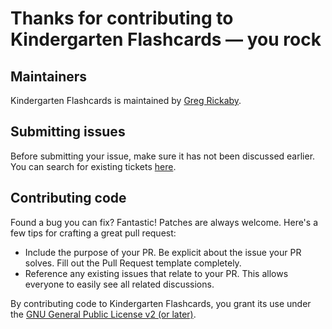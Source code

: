 # Thanks for contributing to Kindergarten Flashcards — you rock

## Maintainers

Kindergarten Flashcards is maintained by [Greg Rickaby](https://gregrickaby.com/).

## Submitting issues

Before submitting your issue, make sure it has not been discussed earlier. You can search for existing tickets [here](https://github.com/gregrickaby/kindergarten-flashcards/issues).

## Contributing code

Found a bug you can fix? Fantastic! Patches are always welcome. Here's a few tips for crafting a great pull request:

- Include the purpose of your PR. Be explicit about the issue your PR solves. Fill out the Pull Request template completely.
- Reference any existing issues that relate to your PR. This allows everyone to easily see all related discussions.

By contributing code to Kindergarten Flashcards, you grant its use under the [GNU General Public License v2 (or later)](https://github.com/gregrickaby/kindergarten-flashcards/blob/main/LICENSE.md).
